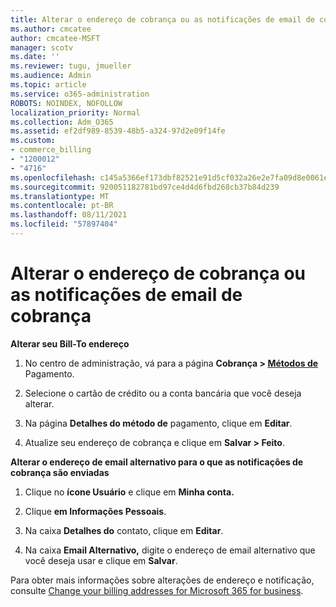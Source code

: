```yaml
---
title: Alterar o endereço de cobrança ou as notificações de email de cobrança
ms.author: cmcatee
author: cmcatee-MSFT
manager: scotv
ms.date: ''
ms.reviewer: tugu, jmueller
ms.audience: Admin
ms.topic: article
ms.service: o365-administration
ROBOTS: NOINDEX, NOFOLLOW
localization_priority: Normal
ms.collection: Adm_O365
ms.assetid: ef2df989-8539-48b5-a324-97d2e09f14fe
ms.custom:
- commerce_billing
- "1200012"
- "4716"
ms.openlocfilehash: c145a5366ef173dbf82521e91d5cf032a26e2e7fa09d8e0061ec03887a2a3124
ms.sourcegitcommit: 920051182781bd97ce4d4d6fbd268cb37b84d239
ms.translationtype: MT
ms.contentlocale: pt-BR
ms.lasthandoff: 08/11/2021
ms.locfileid: "57897404"
---
```

# <a name="change-billing-address-or-billing-email-notifications"></a>Alterar o endereço de cobrança ou as notificações de email de cobrança

**Alterar seu Bill-To endereço**

1. No centro de administração, vá para a página **Cobrança > [Métodos de](https://go.microsoft.com/fwlink/p/?linkid=2018806)** Pagamento.

2. Selecione o cartão de crédito ou a conta bancária que você deseja alterar.

3. Na página **Detalhes do método de** pagamento, clique em **Editar**.

4. Atualize seu endereço de cobrança e clique em **Salvar > Feito**.

**Alterar o endereço de email alternativo para o que as notificações de cobrança são enviadas** 

1. Clique no **ícone Usuário** e clique em **Minha conta.**

2. Clique **em Informações Pessoais**.

3. Na caixa **Detalhes do** contato, clique em **Editar**.

4. Na caixa **Email Alternativo,** digite o endereço de email alternativo que você deseja usar e clique em **Salvar**.

Para obter mais informações sobre alterações de endereço e notificação, consulte [Change your billing addresses for Microsoft 365 for business](https://docs.microsoft.com/microsoft-365/commerce/billing-and-payments/change-your-billing-addresses).
